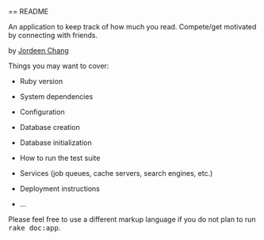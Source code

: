 == README

An application to keep track of how much you read. Compete/get motivated by connecting with friends.

by [Jordeen Chang](http://github.com/jodreen)

Things you may want to cover:

* Ruby version

* System dependencies

* Configuration

* Database creation

* Database initialization

* How to run the test suite

* Services (job queues, cache servers, search engines, etc.)

* Deployment instructions

* ...


Please feel free to use a different markup language if you do not plan to run
<tt>rake doc:app</tt>.
